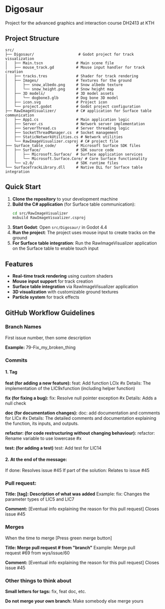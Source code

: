 # Digosaur

Project for the advanced graphics and interaction course DH2413 at KTH

## Project Structure

```
src/
├── Digosaur/                    # Godot project for track visualization
│   ├── Main.tscn               # Main scene file
│   ├── mouse_track.gd          # Mouse input handler for track creation
│   ├── tracks.tres             # Shader for track rendering
│   ├── Images/                 # Textures for the ground
│   │   ├── snow_albedo.png     # Snow albedo texture
│   │   └── snow_height.png     # Snow height map
│   ├── 3D models/              # 3D model assets
│   │   └── dogbone3.glb        # Dog bone 3D model
│   ├── icon.svg                # Project icon
│   └── project.godot           # Godot project configuration
├── RawImageVisualizer/         # C# application for Surface table communication
│   ├── App1.cs                 # Main application logic
│   ├── Server.cs               # Network server implementation
│   ├── ServerThread.cs         # Server threading logic
│   ├── SocketThreadManager.cs  # Socket management
│   ├── StaticNetworkUtilities.cs # Network utilities
│   └── RawImageVisualizer.csproj # C# project file
├── Surface_table_code/         # Microsoft Surface SDK files
│   ├── Surface/                # SDK source code
│   │   ├── Microsoft.Surface/  # Surface application services
│   │   └── Microsoft.Surface.Core/ # Core Surface functionality
│   └── v2.0/                   # SDK runtime files
└── SurfaceTrackLibrary.dll     # Native DLL for Surface table integration
```

## Quick Start

1. **Clone the repository** to your development machine
2. **Build the C# application** (for Surface table communication):
   ```bash
   cd src/RawImageVisualizer
   msbuild RawImageVisualizer.csproj
   ```
3. **Start Godot**: Open `src/Digosaur/` in Godot 4.4
4. **Run the project**: The project uses mouse input to create tracks on the ground
5. **For Surface table integration**: Run the RawImageVisualizer application on the Surface table to enable touch input

## Features

- **Real-time track rendering** using custom shaders
- **Mouse input support** for track creation
- **Surface table integration** via RawImageVisualizer application
- **3D visualization** with customizable ground textures
- **Particle system** for track effects

## GitHub Workflow Guidelines

### Branch Names

First issue number, then some description

**Example:**
79-Fix_my_broken_thing

### Commits

#### 1. Tag

**feat (for adding a new feature):**
feat: Add function LCIx #x
Details: The implementation of the LIC9xfunction (including helper function)

**fix (for fixing a bug):**
fix: Resolve null pointer exception #x
Details: Adds a null check

**doc (for documentation changes):**
doc: add documentation and comments for LICx #x
Details: The detailed comments and documentation explaining the function, its inputs, and outputs.

**refactor: (for code restructuring without changing behaviour):**
refactor: Rename variable to use lowercase #x

**test: (for adding a test)**
test: Add test for LIC14

#### 2. At the end of the message:

If done: Resolves issue #45
If part of the solution: Relates to issue #45

### Pull request:

**Title: [tag]: Description of what was added**
Example: fix: Changes the parameter types of LIC5 and LIC7

**Comment:**
[Eventual info explaining the reason for this pull request]
Closes issue #45

### Merges

When the time to merge [Press green merge button]

**Title: Merge pull request # from "branch"**
Example: Merge pull request #69 from wys/issue/60

**Comment:**
[Eventual info explaining the reason for this pull request]
Closes issue #45

### Other things to think about

**Small letters for tags:** fix, feat doc, etc.

**Do not merge your own branch:** Make somebody else merge yours
